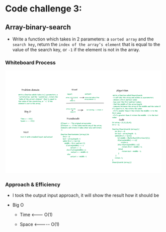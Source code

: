 # Code challenge 3:

## Array-binary-search
<!-- Description of the challenge -->
- Write a function which takes in 2 parameters: a `sorted array` and the `search key`, return the `index of the array’s element` that is equal to the value of the search key, or `-1` if the element is not in the array.

### Whiteboard Process
<!-- Embedded whiteboard image -->

![image](/images/array-binary-search01.png)

### Approach & Efficiency
<!-- What approach did you take? Discuss Why. What is the Big O space/time for this approach? -->
- I took the output input approach, it will show the result how it should be 

- Big O 
   - Time <--- O(1)

   - Space <----- O(1)

